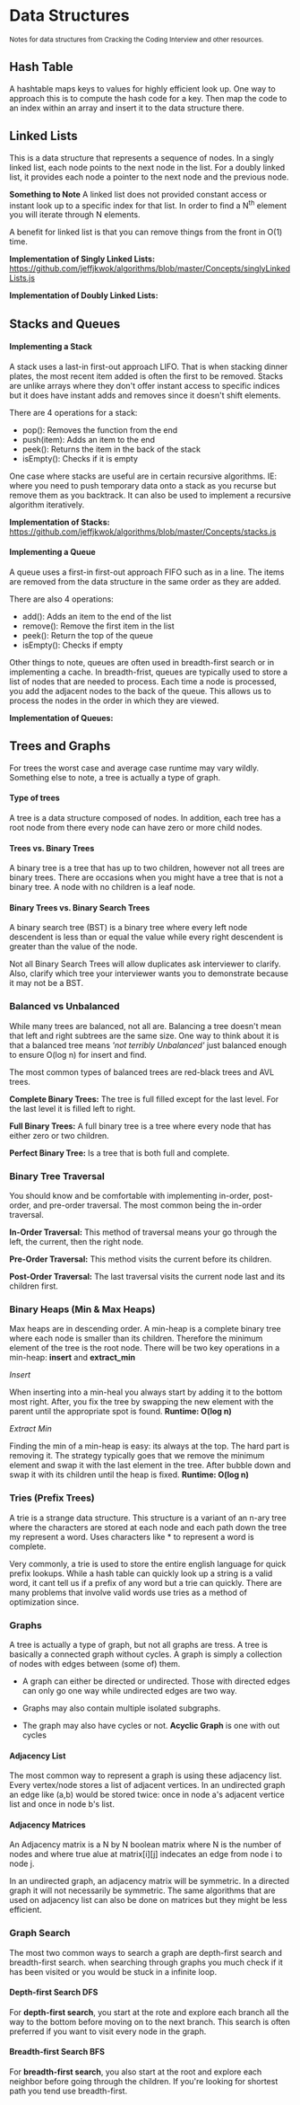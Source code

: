 # Data Structures
<sub>Notes for data structures from Cracking the Coding Interview and other resources.</sub>

## Hash Table

A hashtable maps keys to values for highly efficient look up. One way to approach this is to compute the hash code for a key. Then map the code to an index within an array and insert it to the data structure there.


## Linked Lists

This is a data structure that represents a sequence of nodes. In a singly linked list, each node points to the next node in the list. For a doubly linked list, it provides each node a pointer to the next node and the previous node.

**Something to Note** A linked list does not provided constant access or instant look up to a specific index for that list. In order to find a N<sup>th</sup> element you will iterate through N elements.

A benefit for linked list is that you can remove things from the front in O(1) time.

**Implementation of Singly Linked Lists:** https://github.com/jeffjkwok/algorithms/blob/master/Concepts/singlyLinkedLists.js

**Implementation of Doubly Linked Lists:**

## Stacks and Queues

#### Implementing a Stack

A stack uses a last-in first-out approach LIFO. That is when stacking dinner plates, the most recent item added is often the first to be removed. Stacks are unlike arrays where they don't offer instant access to specific indices but it does have instant adds and removes since it doesn't shift elements.

There are 4 operations for a stack:
* pop(): Removes the function from the end
* push(item): Adds an item to the end
* peek(): Returns the item in the back of the stack
* isEmpty(): Checks if it is empty

One case where stacks are useful are in certain recursive algorithms. IE: where you need to push temporary data onto a stack as you recurse but remove them as you backtrack. It can also be used to implement a recursive algorithm iteratively.

**Implementation of Stacks:** https://github.com/jeffjkwok/algorithms/blob/master/Concepts/stacks.js

#### Implementing a Queue

A queue uses a first-in first-out approach FIFO such as in a line. The items are removed from the data structure in the same order as they are added.

There are also 4 operations:
* add(): Adds an item to the end of the list
* remove(): Remove the first item in the list
* peek(): Return the top of the queue
* isEmpty(): Checks if empty

Other things to note, queues are often used in breadth-first search or in implementing a cache. In breadth-frist, queues are typically used to store a list of nodes that are needed to process. Each time a node is processed, you add the adjacent nodes to the back of the queue. This allows us to process the nodes in the order in which they are viewed.

**Implementation of Queues:**

## Trees and Graphs

For trees the worst case and average case runtime may vary wildly. Something else to note, a tree is actually a type of graph.

#### Type of trees

A tree is a data structure composed of nodes. In addition, each tree has a root node from there every node can have zero or more child nodes.

#### Trees vs. Binary Trees

A binary tree is a tree that has up to two children, however not all trees are binary trees. There are occasions when you might have a tree that is not a binary tree. A node with no children is a leaf node.

#### Binary Trees vs. Binary Search Trees

A binary search tree (BST) is a binary tree where every left node descendent is less than or equal the value while every right descendent is greater than the value of the node.

Not all Binary Search Trees will allow duplicates ask interviewer to clarify. Also, clarify which tree your interviewer wants you to demonstrate because it may not be a BST.

### Balanced vs Unbalanced

While many trees are balanced, not all are. Balancing a tree doesn't mean that left and right subtrees are the same size. One way to think about it is that a balanced tree means *'not terribly Unbalanced'* just balanced enough to ensure O(log n) for insert and find.

The most common types of balanced trees are red-black trees and AVL trees.

**Complete Binary Trees:** The tree is full filled except for the last level. For the last level it is filled left to right.

**Full Binary Trees:** A full binary tree is a tree where every node that has either zero or two children.

**Perfect Binary Tree:** Is a tree that is both full and complete.

### Binary Tree Traversal

You should know and be comfortable with implementing in-order, post-order, and pre-order traversal. The most common being the in-order traversal.

**In-Order Traversal:** This method of traversal means your go through the left, the current, then the right node.

**Pre-Order Traversal:** This method visits the current before its children.

**Post-Order Traversal:** The last traversal visits the current node last and its children first.

### Binary Heaps (Min & Max Heaps)

Max heaps are in descending order. A min-heap is a complete binary tree where each node is smaller than its children. Therefore the minimum element of the tree is the root node. There will be two key operations in a min-heap: **insert** and **extract_min**

*Insert*

When inserting into a min-heal you always start by adding it to the bottom most right. After, you fix the tree by swapping the new element with the parent until the appropriate spot is found. **Runtime: O(log n)**

*Extract Min*

Finding the min of a min-heap is easy: its always at the top. The hard part is removing it. The strategy typically goes that we remove the minimum element and swap it with the last element in the tree. After bubble down and swap it with its children until the heap is fixed. **Runtime: O(log n)**

### Tries (Prefix Trees)

A trie is a strange data structure. This structure is a variant of an n-ary tree where the characters are stored at each node and each path down the tree my represent a word. Uses characters like * to represent a word is complete.

Very commonly, a trie is used to store the entire english language for quick prefix lookups. While a hash table can quickly look up a string is a valid word, it cant tell us if a prefix of any word but a trie can quickly. There are many problems that involve valid words use tries as a method of optimization since.

### Graphs

A tree is actually a type of graph, but not all graphs are tress. A tree is basically a connected graph without cycles. A graph is simply a collection of nodes with edges between (some of) them.

* A graph can either be directed or undirected. Those with directed edges can only go one way while undirected edges are two way.

* Graphs may also contain multiple isolated subgraphs.

* The graph may also have cycles or not. **Acyclic Graph** is one with out cycles

#### Adjacency List

The most common way to represent a graph is using these adjacency list. Every vertex/node stores a list of adjacent vertices. In an undirected graph an edge like (a,b) would be stored twice: once in node a's adjacent vertice list and once in node b's list.

#### Adjacency Matrices

An Adjacency matrix is a N by N boolean matrix where N is the number of nodes and where true alue at matrix[i][j] indecates an edge from node i to node j.

In an undirected graph, an adjacency matrix will be symmetric. In a directed graph it will not necessarily be symmetric. The same algorithms that are used on adjacency list can also be done on matrices but they might be less efficient.

### Graph Search

The most two common ways to search a graph are depth-first search and breadth-first search. when searching through graphs you much check if it has been visited or you would be stuck in a infinite loop.

#### Depth-first Search DFS

For **depth-first search**, you start at the rote and explore each branch all the way to the bottom before moving on to the next branch. This search is often preferred if you want to visit every node in the graph.

#### Breadth-first Search BFS

For **breadth-first search**, you also start at the root and explore each neighbor before going through the children. If you're looking for shortest path you tend use breadth-first.
